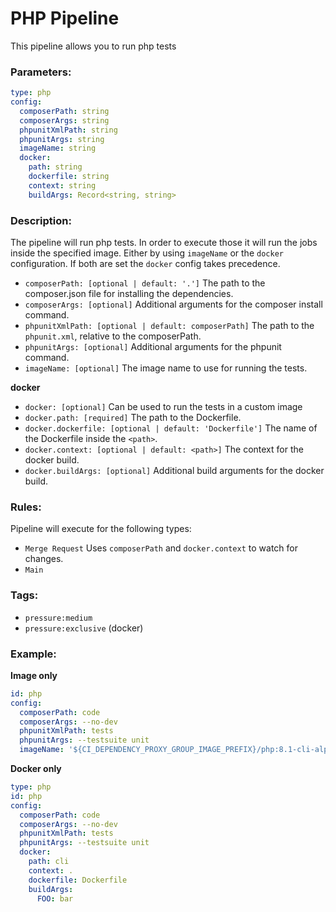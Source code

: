 # PHP Pipeline
This pipeline allows you to run php tests

### Parameters:
```yaml
type: php
config:
  composerPath: string
  composerArgs: string
  phpunitXmlPath: string
  phpunitArgs: string
  imageName: string
  docker:
    path: string
    dockerfile: string
    context: string
    buildArgs: Record<string, string>
```

### Description:
The pipeline will run php tests. In order to execute those it will run the jobs inside the specified image. 
Either by using `imageName` or the `docker` configuration. If both are set the `docker` config takes precedence.
* `composerPath: [optional | default: '.']` The path to the composer.json file for installing the dependencies.
* `composerArgs: [optional]` Additional arguments for the composer install command.
* `phpunitXmlPath: [optional | default: composerPath]` The path to the `phpunit.xml`, relative to the composerPath.
* `phpunitArgs: [optional]` Additional arguments for the phpunit command.
* `imageName: [optional]` The image name to use for running the tests.


**docker**
* `docker: [optional]` Can be used to run the tests in a custom image
* `docker.path: [required]` The path to the Dockerfile.
* `docker.dockerfile: [optional | default: 'Dockerfile']` The name of the Dockerfile inside the `<path>`.
* `docker.context: [optional | default: <path>]` The context for the docker build.
* `docker.buildArgs: [optional]` Additional build arguments for the docker build.

### Rules:
Pipeline will execute for the following types:
* `Merge Request` Uses `composerPath` and `docker.context` to watch for changes.
* `Main`

### Tags:
* `pressure:medium`
* `pressure:exclusive` (docker)

### Example:
**Image only**
```yaml
id: php
config:
  composerPath: code
  composerArgs: --no-dev
  phpunitXmlPath: tests
  phpunitArgs: --testsuite unit
  imageName: '${CI_DEPENDENCY_PROXY_GROUP_IMAGE_PREFIX}/php:8.1-cli-alpine3.15'
```
**Docker only**
```yaml
type: php
id: php
config:
  composerPath: code
  composerArgs: --no-dev
  phpunitXmlPath: tests
  phpunitArgs: --testsuite unit
  docker:
    path: cli
    context: .
    dockerfile: Dockerfile
    buildArgs:
      FOO: bar
```
